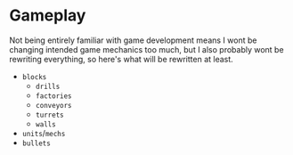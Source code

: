
# Gameplay

Not being entirely familiar with game development means I wont be
changing intended game mechanics too much, but I also probably wont be
rewriting everything, so here's what will be rewritten at least.

- `blocks` 
  - `drills`
  - `factories`
  - `conveyors`
  - `turrets`
  - `walls`
- `units`/`mechs`
- `bullets`


